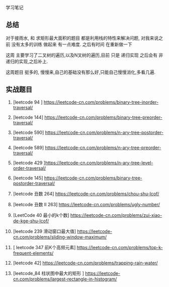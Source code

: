 学习笔记


## 总结

对于接雨水, 和 求矩形最大面积的题目 都是利用栈的特性来解决问题, 
对我来说之前 没有太多的训练 做起来 有一点难度. 之后有时间 在重新做一下



这周 主要学习了二叉树的遍历,以及N叉树的遍历,目前 只是 递归实现 之后会有 非递归的实现,之后补上.

这周题目 挺多的, 慢慢来,自己的基础没有那么好,只能自己慢慢消化,多看几遍.











## 实战题目


1. [leetcode 94 ] https://leetcode-cn.com/problems/binary-tree-inorder-traversal/   

2. [leetcode 144] https://leetcode-cn.com/problems/binary-tree-preorder-traversal/ 

3. [leetcode 590] https://leetcode-cn.com/problems/n-ary-tree-postorder-traversal/ 

4. [leetcode 589] https://leetcode-cn.com/problems/n-ary-tree-preorder-traversal/

5. [leetcode 429 ]https://leetcode-cn.com/problems/n-ary-tree-level-order-traversal/

6. [leetcode 145]  https://leetcode-cn.com/problems/binary-tree-postorder-traversal/
7. [leetcode 丑数 264] https://leetcode-cn.com/problems/chou-shu-lcof/  

8. [leetcode 丑数 II 263]  https://leetcode-cn.com/problems/ugly-number/

9. [LeetCode 40 最小的k个数] https://leetcode-cn.com/problems/zui-xiao-de-kge-shu-lcof/

10. [leetcode 239 滑动窗口最大值]  https://leetcode-cn.com/problems/sliding-window-maximum/

11. [ leetcode 347 前K个高频元素]     https://leetcode-cn.com/problems/top-k-frequent-elements/

12. [leetcode 42]  https://leetcode-cn.com/problems/trapping-rain-water/
13. [leetcode_84 柱状图中最大的矩形 ] https://leetcode-cn.com/problems/largest-rectangle-in-histogram/
